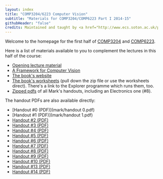 ```yaml
---
layout: index
title: "COMP3204/6223 Computer Vision"
subtitle: "Materials for COMP3204/COMP6223 Part I 2014-15"
githubHeader: "false"
credits: Maintained and taught by <a href="http://www.ecs.soton.ac.uk/people/msn">Professor Mark Nixon</a>
---
```


Welcome to the homepage for the first half of [COMP3204](https://secure.ecs.soton.ac.uk/module/COMP3204) and [COMP6223](https://secure.ecs.soton.ac.uk/module/COMP6223).

Here is a list of materials available to you to complement the lectures in this half of the course:

* [Opening lecture material](mark/First%20lecture%20comp%203204.pdf)
* [A Framework for Computer Vision](mark/A%20Framework%20for%20Computer%20Vision-i.pdf)
* [The book's website](http://www.ecs.soton.ac.uk/~msn/book/)
* [The book's worksheets](http://www.ecs.soton.ac.uk/~msn/book/worksheets.html) (pull down the zip file or use the worksheets direct). There's a link to the Explorer programme which runs them, too.
* [Zipped pdfs](mark/handouts.pdf) of all Mark's handouts, including an Electronics one (#8).

The handout PDFs are also available directly:

* [Handout #0 (PDF)](mark/handout 0.pdf)
* [Handout #1 (PDF)](mark/handout 1.pdf)
* [Handout #2 (PDF)](mark/handout2.pdf)
* [Handout #3 (PDF)](mark/handout3.pdf)
* [Handout #4 (PDF)](mark/handout4.pdf)
* [Handout #5 (PDF)](mark/handout5.pdf)
* [Handout #6 (PDF)](mark/handout6.pdf)
* [Handout #7 (PDF)](mark/handout7.pdf)
* [Handout #8 (PDF)](mark/handout8.pdf)
* [Handout #9 (PDF)](mark/handout9.pdf)
* [Handout #10 (PDF)](mark/handout10.pdf)
* [Handout #13 (PDF)](mark/handout13.pdf)
* [Handout #14 (PDF)](mark/handout14.pdf)
 
